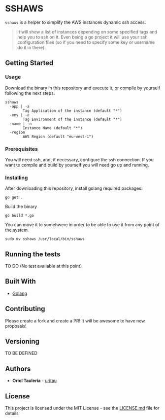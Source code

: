 # SSHAWS

`sshaws` is a helper to simplify the AWS instances dynamic ssh access.

> It will show a list of instances depending on some specified tags and help you to ssh on it.
Even being a go project it will use your ssh configuration files (so if you need to specify some key or username do it in there).

## Getting Started

### Usage

Download the binary in this repository and execute it, or compile by yourself following the next steps.

```
sshaws
  -app | -a
        Tag Application of the instance (default "*")
  -env | -e
        Tag Environment of the instance (default "*")
  -name | -n
        Instance Name (default "*")
  -region
        AWS Region (default "eu-west-1")
```

### Prerequisites

You will need ssh, and, if necessary, configure the ssh connection.
If you want to compile and build by yourself you will need go up and running.

### Installing

After downloading this repository, install golang required packages:

```
go get .
```

Build the binary

```
go build *.go
```

You can move it to somehwere in order to be able to use it from any point of the system.

```
sudo mv sshaws /usr/local/bin/sshaws
```

## Running the tests

TO DO (No test available at this point)

## Built With

* [Golang](https://golang.org/)

## Contributing

Please create a fork and create a PR! It will be awesome to have new proposals!

## Versioning

TO BE DEFINED

## Authors

* **Oriol Tauleria** - [uritau](https://github.com/uritau)

## License

This project is licensed under the MIT License - see the [LICENSE.md](LICENSE.md) file for details

